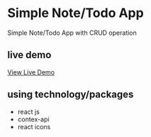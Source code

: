 # Simple Note/Todo App

Simple Note/Todo App  with CRUD operation


## live demo

[View Live Demo](https://simple-note-todo-app.netlify.app/)

## using technology/packages

- react js
- contex-api
- react icons


